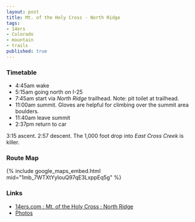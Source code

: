 ```yaml
---
layout: post
title: Mt. of the Holy Cross - North Ridge
tags:
- 14ers
- Colorado
- mountain
- trails
published: true
---
```

### Timetable ###
- 4:45am wake
- 5:15am going north on I-25
- 7:45am start via _North Ridge_ trailhead. Note: pit toilet at trailhead.
- 11:00am summit. Gloves are helpful for climbing over the summit area boulders.
- 11:40am leave summit
- 2:37pm return to car

3:15 ascent. 2:57 descent.
The 1,000 foot drop into _East Cross Creek_ is killer.

### Route Map ###
{% include google_maps_embed.html mid="1mb_7WTXtYylouQ97qE3LxppEq5g" %}

### Links ###
- [14ers.com : Mt. of the Holy Cross : North Ridge](http://www.14ers.com/routemain.php?route=holy1&peak=Mt.+of+the+Holy+Cross)
- [Photos](https://www.dropbox.com/sc/i2c2x42f5wmkmzc/EjaV4hl9rS)
